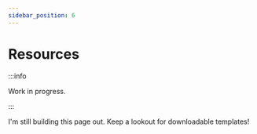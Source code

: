 ```yaml
---
sidebar_position: 6
---
```


# Resources

:::info

Work in progress. 

::: 

I'm still building this page out. Keep a lookout for downloadable templates! 